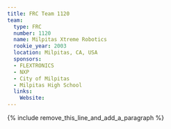 ```yaml
---
title: FRC Team 1120
team:
  type: FRC
  number: 1120
  name: Milpitas Xtreme Robotics
  rookie_year: 2003
  location: Milpitas, CA, USA
  sponsors:
  - FLEXTRONICS
  - NXP
  - City of Milpitas
  - Milpitas High School
  links:
    Website:
---
```


{% include remove_this_line_and_add_a_paragraph %}